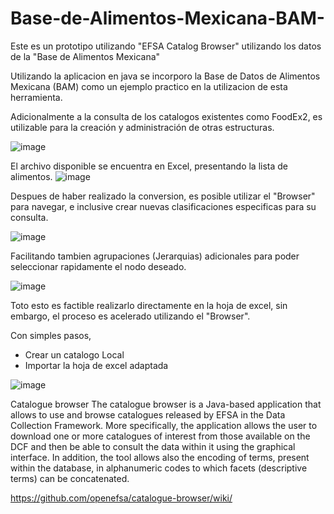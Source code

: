 # Base-de-Alimentos-Mexicana-BAM-
Este es un prototipo utilizando "EFSA Catalog Browser" utilizando los datos de la "Base de Alimentos Mexicana"

Utilizando la aplicacion en java se incorporo la Base de Datos de Alimentos Mexicana (BAM) como un ejemplo practico en la utilizacion de esta herramienta.

Adicionalmente a la consulta de los catalogos existentes como FoodEx2, es utilizable para la creación y administración de otras estructuras.

![image](https://github.com/user-attachments/assets/513983d2-d22c-4baa-a29c-5789be76b055)

El archivo disponible se encuentra en Excel, presentando la lista de alimentos.
![image](https://github.com/user-attachments/assets/9b4680a4-8968-4a4c-a64d-af3bc42bc1b5)

Despues de haber realizado la conversion, es posible utilizar el "Browser" para navegar, e inclusive crear nuevas clasificaciones especificas para su consulta.

![image](https://github.com/user-attachments/assets/82c2ebdb-b033-4306-aa9e-5c8319cad8f5)


Facilitando tambien agrupaciones (Jerarquias) adicionales para poder seleccionar rapidamente el nodo deseado.

![image](https://github.com/user-attachments/assets/28e8a531-fcb4-4cdc-8bb5-12563406be81)

Toto esto es factible realizarlo directamente en la hoja de excel, sin embargo, el proceso es acelerado utilizando el "Browser".

Con simples pasos,
- Crear un catalogo Local
- Importar la hoja de excel adaptada

![image](https://github.com/user-attachments/assets/e5a90b6f-e57d-46b1-8721-d55f28f797c4)


Catalogue browser
The catalogue browser is a Java-based application that allows to use and browse catalogues released by EFSA in the Data Collection Framework. More specifically, the application allows the user to download one or more catalogues of interest from those available on the DCF and then be able to consult the data within it using the graphical interface. In addition, the tool allows also the encoding of terms, present within the database, in alphanumeric codes to which facets (descriptive terms) can be concatenated.

https://github.com/openefsa/catalogue-browser/wiki/
